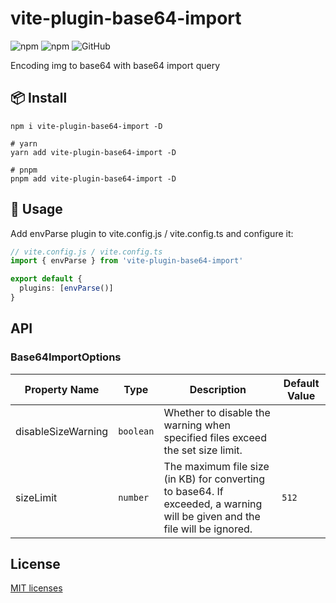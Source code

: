 # vite-plugin-base64-import

![npm](https://img.shields.io/npm/v/vite-plugin-base64-import?style=flat-square)
![npm](https://img.shields.io/npm/dm/vite-plugin-base64-import?style=flat-square)
![GitHub](https://img.shields.io/github/license/yue1123/vite-plugin-base64-import?style=flat-square)

Encoding img to base64 with base64 import query

## 📦 Install

```shell
npm i vite-plugin-base64-import -D

# yarn
yarn add vite-plugin-base64-import -D

# pnpm
pnpm add vite-plugin-base64-import -D
```

## 🦄 Usage

Add envParse plugin to vite.config.js / vite.config.ts and configure it:

```ts
// vite.config.js / vite.config.ts
import { envParse } from 'vite-plugin-base64-import'

export default {
  plugins: [envParse()]
}
```

## API

### Base64ImportOptions

| Property Name      | Type      | Description                                                                                                                | Default Value |
| ------------------ | --------- | -------------------------------------------------------------------------------------------------------------------------- | ------------- |
| disableSizeWarning | `boolean` | Whether to disable the warning when specified files exceed the set size limit.                                             |               |
| sizeLimit          | `number`  | The maximum file size (in KB) for converting to base64. If exceeded, a warning will be given and the file will be ignored. | `512`         |

## License

[MIT licenses](https://opensource.org/licenses/MIT)

